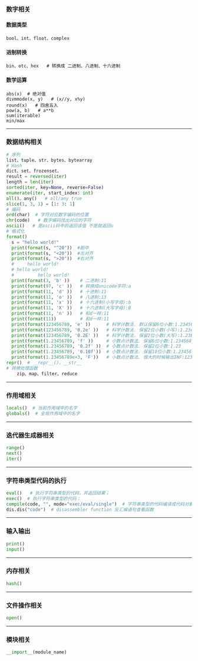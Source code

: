 ### **数字相关**

#### 数据类型

```
bool、int、float、complex
```

#### 进制转换

```
bin、otc、hex   # 转换成 二进制、八进制、十六进制
```

#### 数学运算

```
abs(x)  # 绝对值
divmmode(x, y)   # (x//y, x%y)
round(x)   # 四舍五入
pow(a, b)   # a**b
sum(iterable)
min/max
```

---

### **数据结构相关**

```python
# 序列
list、tuple、str、bytes、bytearray
# Hash
dict、set、frozenset、
result = reversed(iter)
length = len(iter)
sorted(iter, key=None, reverse=False)
enumerate(iter, start_index: int)
all()、any()   # all/any true
slice(1, 3, 1) = [1: 3: 1]
# 编码
ord(char)  # 字符对应数字编码的位置
chr(code)   # 数字编码找出对应的字符
ascii()   # 是ascii码中的返回该值 不是就返回u
# 格式化
format()
  s = "hello world!"
  print(format(s, "^20"))  #剧中
  print(format(s, "<20"))  #左对齐
  print(format(s, ">20"))  #右对齐
  #     hello world!    
  # hello world!        
  #         hello world!
  print(format(3, 'b' ))    # 二进制:11
  print(format(97, 'c' ))   # 转换成unicode字符:a
  print(format(11, 'd' ))   # ⼗进制:11
  print(format(11, 'o' ))   # 八进制:13 
  print(format(11, 'x' ))   # 十六进制(⼩写字母):b
  print(format(11, 'X' ))   # 十六进制(大写字母):B
  print(format(11, 'n' ))   # 和d⼀样:11
  print(format(11))         # 和d⼀样:11
  print(format(123456789, 'e' ))      # 科学计数法. 默认保留6位小数:1.234568e+08
  print(format(123456789, '0.2e' ))   # 科学计数法. 保留2位小数(小写):1.23e+08
  print(format(123456789, '0.2E' ))   # 科学计数法. 保留2位小数(大写):1.23E+08
  print(format(1.23456789, 'f' ))     # 小数点计数法. 保留6位小数:1.234568
  print(format(1.23456789, '0.2f' ))  # 小数点计数法. 保留2位小数:1.23
  print(format(1.23456789, '0.10f'))  # 小数点计数法. 保留10位小数:1.2345678900
  print(format(1.23456789e+3, 'F'))   # 小数点计数法. 很大的时候输出INF:1234.567890
repr()  # __repr__()、__str__
# 转换处理函数
	zip、map、filter、reduce
```

---

### **作用域相关**

```python
locals()  # 当前作用域中的名字
globals()  # 全局作用域中的名字
```

---

### **迭代器生成器相关**

```python
range()
next()
iter()
```

---

### **字符串类型代码的执行**

```python
eval()   # 执行字符串类型的代码，并返回结果； 
exec()  # 执行字符串类型的代码；
compile(code, "", mode="exec/eval/single")  # 字符串类型的代码编译成代码对象
dis.dis("code")  # disassembler function 反汇编语句查看函数
```

---

### **输入输出**

```python
print()
input()
```

---

### **内存相关**

```python
hash()
```

---

### **文件操作相关**

```python
open()
```

---

### **模块相关**

```python
__import__(module_name)
```

